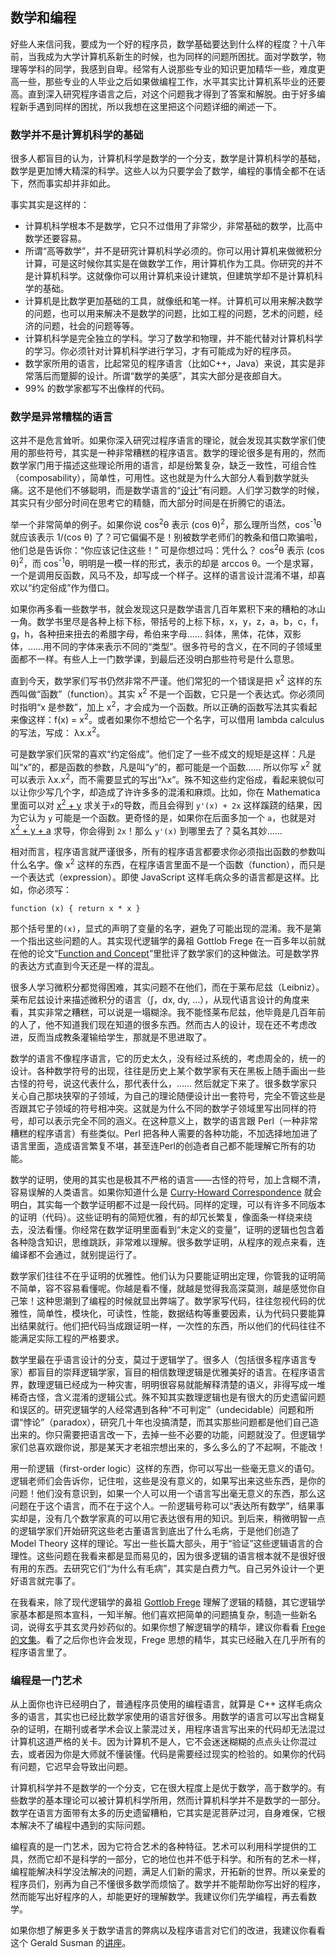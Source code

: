 ## 数学和编程

好些人来信问我，要成为一个好的程序员，数学基础要达到什么样的程度？十八年前，当我成为大学计算机系新生的时候，也为同样的问题所困扰。面对学数学，物理等学科的同学，我感到自卑。经常有人说那些专业的知识更加精华一些，难度更高一些，那些专业的人毕业之后如果做编程工作，水平其实比计算机系毕业的还要高。直到深入研究程序语言之后，对这个问题我才得到了答案和解脱。由于好多编程新手遇到同样的困扰，所以我想在这里把这个问题详细的阐述一下。

### 数学并不是计算机科学的基础

很多人都盲目的认为，计算机科学是数学的一个分支，数学是计算机科学的基础，数学是更加博大精深的科学。这些人以为只要学会了数学，编程的事情全都不在话下，然而事实却并非如此。

事实其实是这样的：

*   计算机科学根本不是数学，它只不过借用了非常少，非常基础的数学，比高中数学还要容易。
*   所谓“高等数学”，并不是研究计算机科学必须的。你可以用计算机来做微积分计算，可是这时候你其实是在做数学工作，用计算机作为工具。你研究的并不是计算机科学。这就像你可以用计算机来设计建筑，但建筑学却不是计算机科学的基础。
*   计算机是比数学更加基础的工具，就像纸和笔一样。计算机可以用来解决数学的问题，也可以用来解决不是数学的问题，比如工程的问题，艺术的问题，经济的问题，社会的问题等等。
*   计算机科学是完全独立的学科。学习了数学和物理，并不能代替对计算机科学的学习。你必须针对计算机科学进行学习，才有可能成为好的程序员。
*   数学家所用的语言，比起常见的程序语言（比如C++，Java）来说，其实是非常落后而蹩脚的设计。所谓“数学的美感”，其实大部分是夜郎自大。
*   99% 的数学家都写不出像样的代码。

### 数学是异常糟糕的语言

这并不是危言耸听。如果你深入研究过程序语言的理论，就会发现其实数学家们使用的那些符号，其实是一种非常糟糕的程序语言。数学的理论很多是有用的，然而数学家门用于描述这些理论所用的语言，却是纷繁复杂，缺乏一致性，可组合性（composability），简单性，可用性。这也就是为什么大部分人看到数学就头痛。这不是他们不够聪明，而是数学语言的“[设计](http://www.yinwang.org/blog-cn/2015/03/17/design)”有问题。人们学习数学的时候，其实只有少部分时间在思考它的精髓，而大部分时间是在折腾它的语法。

举一个非常简单的例子。如果你说 cos<sup>2</sup>θ 表示 (cos θ)<sup>2</sup>，那么理所当然，cos<sup>-1</sup>θ 就应该表示 1/(cos θ) 了？可它偏偏不是！别被数学老师们的教条和借口欺骗啦，他们总是告诉你：“你应该记住这些！” 可是你想过吗：凭什么？ cos<sup>2</sup>θ 表示 (cos θ)<sup>2</sup>，而 cos<sup>-1</sup>θ，明明是一模一样的形式，表示的却是 arccos θ。一个是求幂，一个是调用反函数，风马不及，却写成一个样子。这样的语言设计混淆不堪，却喜欢以“约定俗成”作为借口。

如果你再多看一些数学书，就会发现这只是数学语言几百年累积下来的糟粕的冰山一角。数学书里尽是各种上标下标，带括号的上标下标，x，y，z，a，b，c，f，g，h，各种扭来扭去的希腊字母，希伯来字母…… 斜体，黑体，花体，双影体，……用不同的字体来表示不同的“类型”。很多符号的含义，在不同的子领域里面都不一样。有些人上一门数学课，到最后还没明白那些符号是什么意思。

直到今天，数学家们写书仍然非常不严谨。他们常犯的一个错误是把 x<sup>2</sup> 这样的东西叫做“函数”（function）。其实 x<sup>2</sup> 不是一个函数，它只是一个表达式。你必须同时指明“x 是参数”，加上 x<sup>2</sup>，才会成为一个函数。所以正确的函数写法其实看起来像这样：f(x) = x<sup>2</sup>。或者如果你不想给它一个名字，可以借用 lambda calculus 的写法，写成： λx.x<sup>2</sup>。

可是数学家们灰常的喜欢“约定俗成”。他们定了一些不成文的规矩是这样：凡是叫“x”的，都是函数的参数，凡是叫“y”的，都可能是一个函数…… 所以你写 x<sup>2</sup> 就可以表示 λx.x<sup>2</sup>，而不需要显式的写出“λx”。殊不知这些约定俗成，看起来貌似可以让你少写几个字，却造成了许许多多的混淆和麻烦。比如，你在 Mathematica 里面可以对 [x<sup>2</sup> + y](http://www.wolframalpha.com/input/?i=D%5Bx%5E2%2By%2Cx%5D) 求关于`x`的导数，而且会得到 `y'(x) + 2x` 这样蹊跷的结果，因为它认为 `y` 可能是一个函数。更奇怪的是，如果你在后面多加一个 `a`，也就是对 [x<sup>2</sup> + y + a](http://www.wolframalpha.com/input/?i=D%5Bx%5E2%2By%2Ba%2Cx%5D) 求导，你会得到 `2x`！那么 `y'(x)` 到哪里去了？莫名其妙……

相对而言，程序语言就严谨很多，所有的程序语言都要求你必须指出函数的参数叫什么名字。像 x<sup>2</sup> 这样的东西，在程序语言里面不是一个函数（function），而只是一个表达式（expression）。即使 JavaScript 这样毛病众多的语言都是这样。比如，你必须写：

<div class="language-javascript highlighter-rouge">

<div class="highlight">

    function (x) { return x * x }

</div>

</div>

那个括号里的`(x)`，显式的声明了变量的名字，避免了可能出现的混淆。我不是第一个指出这些问题的人。其实现代逻辑学的鼻祖 Gottlob Frege 在一百多年以前就在他的论文“[Function and Concept](http://www.olimon.org/uan/frege-writings.pdf)”里批评了数学家们的这种做法。可是数学界的表达方式直到今天还是一样的混乱。

很多人学习微积分都觉得困难，其实问题不在他们，而在于莱布尼兹（Leibniz）。莱布尼兹设计来描述微积分的语言（∫，dx, dy, …），从现代语言设计的角度来看，其实非常之糟糕，可以说是一塌糊涂。我不能怪莱布尼兹，他毕竟是几百年前的人了，他不知道我们现在知道的很多东西。然而古人的设计，现在还不考虑改进，反而当成教条灌输给学生，那就是不思进取了。

数学的语言不像程序语言，它的历史太久，没有经过系统的，考虑周全的，统一的设计。各种数学符号的出现，往往是历史上某个数学家有天在黑板上随手画出一些古怪的符号，说这代表什么，那代表什么，…… 然后就定下来了。很多数学家只关心自己那块狭窄的子领域，为自己的理论随便设计出一套符号，完全不管这些是否跟其它子领域的符号相冲突。这就是为什么不同的数学子领域里写出同样的符号，却可以表示完全不同的涵义。在这种意义上，数学的语言跟 Perl（一种非常糟糕的程序语言）有些类似。Perl 把各种人需要的各种功能，不加选择地加进了语言里面，造成语言繁复不堪，甚至连Perl的创造者自己都不能理解它所有的功能。

数学的证明，使用的其实也是极其不严格的语言——古怪的符号，加上含糊不清，容易误解的人类语言。如果你知道什么是 [Curry-Howard Correspondence](https://en.wikipedia.org/wiki/Curry%E2%80%93Howard_correspondence) 就会明白，其实每一个数学证明都不过是一段代码。同样的定理，可以有许多不同版本的证明（代码）。这些证明有的简短优雅，有的却冗长繁复，像面条一样绕来绕去，没法看懂。你经常在数学证明里面看到“未定义的变量”，证明的逻辑也包含着各种隐含知识，思维跳跃，非常难以理解。很多数学证明，从程序的观点来看，连编译都不会通过，就别提运行了。

数学家们往往不在乎证明的优雅性。他们认为只要能证明出定理，你管我的证明简不简单，容不容易看懂呢。你越是看不懂，就越是觉得我高深莫测，越是感觉你自己笨！这种思潮到了编程的时候就显出弊端了。数学家写代码，往往忽视代码的优雅性，简单性，模块化，可读性，性能，数据结构等重要因素，认为代码只要能算出结果就行。他们把代码当成跟证明一样，一次性的东西，所以他们的代码往往不能满足实际工程的严格要求。

数学里最在乎语言设计的分支，莫过于逻辑学了。很多人（包括很多程序语言专家）都盲目的崇拜逻辑学家，盲目的相信数理逻辑是优雅美好的语言。在程序语言界，数理逻辑已经成为一种灾害，明明很容易就能解释清楚的语义，非得写成一堆稀奇古怪，含义混淆的逻辑公式。殊不知其实数理逻辑也是有很大的历史遗留问题和误区的。研究逻辑学的人经常遇到各种“不可判定”（undecidable）问题和所谓“悖论”（paradox），研究几十年也没搞清楚，而其实那些问题都是他们自己造出来的。你只需要把语言改一下，去掉一些不必要的功能，问题就没了。但逻辑学家们总喜欢跟你说，那是某天才老祖宗想出来的，多么多么的了不起啊，不能改！

用一阶逻辑（first-order logic）这样的东西，你可以写出一些毫无意义的语句。逻辑老师们会告诉你，记住啦，这些是没有意义的，如果写出来这些东西，是你的问题！他们没有意识到，如果一个人可以用一个语言写出毫无意义的东西，那么这问题在于这个语言，而不在于这个人。一阶逻辑号称可以“表达所有数学”，结果事实却是，没有几个数学家真的可以用它表达很有用的知识。到后来，稍微明智一点的逻辑学家们开始研究这些老古董语言到底出了什么毛病，于是他们创造了 Model Theory 这样的理论。写出一些长篇大部头，用于“验证”这些逻辑语言的合理性。这些问题在我看来都是显而易见的，因为很多逻辑的语言根本就不是很好很有用的东西。去研究它们“为什么有毛病”，其实是白费力气。自己另外设计一个更好语言就完事了。

在我看来，除了现代逻辑学的鼻祖 [Gottlob Frege](https://en.wikipedia.org/wiki/Gottlob_Frege) 理解了逻辑的精髓，其它逻辑学家基本都是照本宣科，一知半解。他们喜欢把简单的问题搞复杂，制造一些新名词，说得玄乎其玄灵丹妙药似的。如果你想了解逻辑学的精华，建议你看看 [Frege 的文集](http://www.olimon.org/uan/frege-writings.pdf)。看了之后你也许会发现，Frege 思想的精华，其实已经融入在几乎所有的程序语言里了。

### 编程是一门艺术

从上面你也许已经明白了，普通程序员使用的编程语言，就算是 C++ 这样毛病众多的语言，其实也已经比数学家使用的语言好很多。用数学的语言可以写出含糊复杂的证明，在期刊或者学术会议上蒙混过关，用程序语言写出来的代码却无法混过计算机这道严格的关卡。因为计算机不是人，它不会迷迷糊糊的点点头让你混过去，或者因为你是大师就不懂装懂。代码是需要经过现实的检验的。如果你的代码有问题，它迟早会导致出问题。

计算机科学并不是数学的一个分支，它在很大程度上是优于数学，高于数学的。有些数学的基本理论可以被计算机科学所用，然而计算机科学并不是数学的一部分。数学在语言方面带有太多的历史遗留糟粕，它其实是泥菩萨过河，自身难保，它根本解决不了编程中遇到的实际问题。

编程真的是一门艺术，因为它符合艺术的各种特征。艺术可以利用科学提供的工具，然而它却不是科学的一部分，它的地位也并不低于科学。和所有的艺术一样，编程能解决科学没法解决的问题，满足人们新的需求，开拓新的世界。所以亲爱的程序员们，别再为自己不懂很多数学而烦恼了。数学并不能帮助你写出好的程序，然而能写出好程序的人，却能更好的理解数学。我建议你们先学编程，再去看数学。

如果你想了解更多关于数学语言的弊病以及程序语言对它们的改进，我建议你看看这个 Gerald Susman 的[讲座](http://www.infoq.com/presentations/Expression-of-Ideas)。
